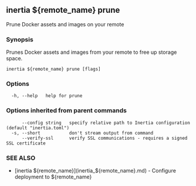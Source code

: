 ## inertia ${remote_name} prune

Prune Docker assets and images on your remote

### Synopsis

Prunes Docker assets and images from your remote to free up storage space.

```
inertia ${remote_name} prune [flags]
```

### Options

```
  -h, --help   help for prune
```

### Options inherited from parent commands

```
      --config string   specify relative path to Inertia configuration (default "inertia.toml")
  -s, --short           don't stream output from command
      --verify-ssl      verify SSL communications - requires a signed SSL certificate
```

### SEE ALSO

* [inertia ${remote_name}](inertia_${remote_name}.md)	 - Configure deployment to ${remote_name}


